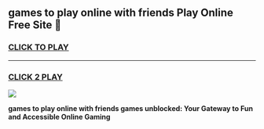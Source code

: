 
## games to play online with friends Play Online Free Site 👋
<h3>
<a href="https://download.freeplayer.one?title=games_to_play_online_with_friends&ref=21F">CLICK TO PLAY</a></h3>
<hr>

<h3>
<a href="https://download.freeplayer.one?title=games_to_play_online_with_friends&ref=21F">CLICK 2 PLAY</a>
  
</h3>

<a href="https://download.freeplayer.one?title=games_to_play_online_with_friends&ref=21F"><img src="https://cdnb.artstation.com/p/assets/images/images/032/539/853/original/anto-thomas-button-gif.gif"></a>


**games to play online with friends games unblocked: Your Gateway to Fun and Accessible Online Gaming**
